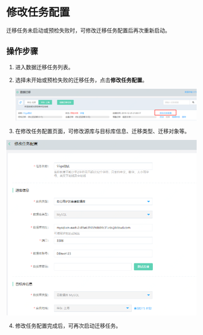 # 修改任务配置  

迁移任务未启动或预检失败时，可修改迁移任务配置后再次重新启动。  



## 操作步骤

1. 进入数据迁移任务列表。

2. 选择未开始或预检失败的迁移任务，点击**修改任务配置**。

   ![image-20200113180223366](../../../../image/Data-Transmission-Service/dts-013.png)

3.  在修改任务配置页面，可修改源库与目标库信息、迁移类型、迁移对象等。  

   ![image-20200113180223366](../../../../image/Data-Transmission-Service/dts-014.png)

4. 修改任务配置完成后，可再次启动迁移任务。  
